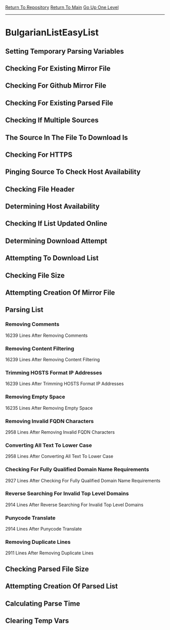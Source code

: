 [Return To Repository](https://github.com/bast69/piholeparser/)
[Return To Main](https://github.com/bast69/piholeparser/blob/master/RecentRunLogs/Mainlog.md)
[Go Up One Level](https://github.com/bast69/piholeparser/blob/master/RecentRunLogs/TopLevelScripts/30-Processing-External-Blacklists.md)
____________________________________
# BulgarianListEasyList
## Setting Temporary Parsing Variables
## Checking For Existing Mirror File
## Checking For Github Mirror File
## Checking For Existing Parsed File
## Checking If Multiple Sources
## The Source In The File To Download Is
## Checking For HTTPS
## Pinging Source To Check Host Availability
## Checking File Header
## Determining Host Availability
## Checking If List Updated Online
## Determining Download Attempt
## Attempting To Download List
## Checking File Size
## Attempting Creation Of Mirror File
## Parsing List
### Removing Comments
16239 Lines After Removing Comments
### Removing Content Filtering
16239 Lines After Removing Content Filtering
### Trimming HOSTS Format IP Addresses
16239 Lines After Trimming HOSTS Format IP Addresses
### Removing Empty Space
16235 Lines After Removing Empty Space
### Removing Invalid FQDN Characters
2958 Lines After Removing Invalid FQDN Characters
### Converting All Text To Lower Case
2958 Lines After Converting All Text To Lower Case
### Checking For Fully Qualified Domain Name Requirements
2927 Lines After Checking For Fully Qualified Domain Name Requirements
### Reverse Searching For Invalid Top Level Domains
2914 Lines After Reverse Searching For Invalid Top Level Domains
### Punycode Translate
2914 Lines After Punycode Translate
### Removing Duplicate Lines
2911 Lines After Removing Duplicate Lines
## Checking Parsed File Size
## Attempting Creation Of Parsed List
## Calculating Parse Time
## Clearing Temp Vars
